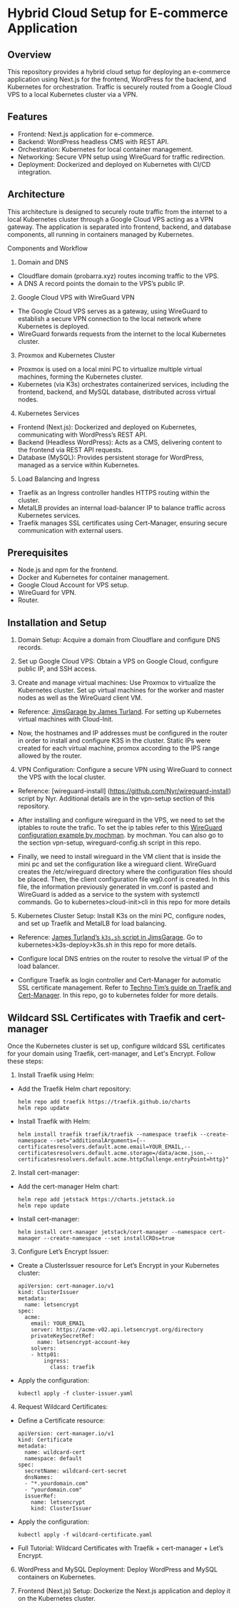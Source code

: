 # Hybrid Cloud Setup for E-commerce Application

## Overview
This repository provides a hybrid cloud setup for deploying an e-commerce application using Next.js for the frontend, WordPress for the backend, and Kubernetes for orchestration. Traffic is securely routed from a Google Cloud VPS to a local Kubernetes cluster via a VPN.

## Features
- Frontend: Next.js application for e-commerce.
- Backend: WordPress headless CMS with REST API.
- Orchestration: Kubernetes for local container management.
- Networking: Secure VPN setup using WireGuard for traffic redirection.
- Deployment: Dockerized and deployed on Kubernetes with CI/CD integration.

## Architecture
This architecture is designed to securely route traffic from the internet to a local Kubernetes cluster through a Google Cloud VPS acting as a VPN gateway. The application is separated into frontend, backend, and database components, all running in containers managed by Kubernetes.

Components and Workflow
1. Domain and DNS
- Cloudflare domain (probarra.xyz) routes incoming traffic to the VPS.
- A DNS A record points the domain to the VPS’s public IP.
2. Google Cloud VPS with WireGuard VPN
- The Google Cloud VPS serves as a gateway, using WireGuard to establish a secure VPN connection to the local network where    Kubernetes is deployed.
- WireGuard forwards requests from the internet to the local Kubernetes cluster.
3. Proxmox and Kubernetes Cluster
- Proxmox is used on a local mini PC to virtualize multiple virtual machines, forming the Kubernetes cluster.
- Kubernetes (via K3s) orchestrates containerized services, including the frontend, backend, and MySQL database, distributed 
  across virtual nodes.
4. Kubernetes Services
- Frontend (Next.js): Dockerized and deployed on Kubernetes, communicating with WordPress’s REST API.
- Backend (Headless WordPress): Acts as a CMS, delivering content to the frontend via REST API requests.
- Database (MySQL): Provides persistent storage for WordPress, managed as a service within Kubernetes.
5. Load Balancing and Ingress
- Traefik as an Ingress controller handles HTTPS routing within the cluster.
- MetalLB provides an internal load-balancer IP to balance traffic across Kubernetes services.
- Traefik manages SSL certificates using Cert-Manager, ensuring secure communication with external users.

## Prerequisites
- Node.js and npm for the frontend.
- Docker and Kubernetes for container management.
- Google Cloud Account for VPS setup.
- WireGuard for VPN.
- Router.

## Installation and Setup
  1. Domain Setup:
  Acquire a domain from Cloudflare and configure DNS records.

  2. Set up Google Cloud VPS:
  Obtain a VPS on Google Cloud, configure public IP, and SSH access.

  3. Create and manage virtual machines:
  Use Proxmox to virtualize the Kubernetes cluster. Set up virtual machines for the worker and master nodes as well as the WireGuard client VM.

  - Reference: [JimsGarage by James Turland](https://github.com/JamesTurland/JimsGarage/tree/main/Kubernetes/Cloud-Init). For setting up Kubernetes virtual machines with Cloud-Init.

  - Now, the hostnames and IP addresses must be configured in the router in order to install and configure K3S in the cluster. Static IPs were created for each virtual machine, promox according to the IPS range allowed by the router.      
  
  4. VPN Configuration:
  Configure a secure VPN using WireGuard to connect the VPS with the local cluster.

  - Reference: [wireguard-install] (https://github.com/Nyr/wireguard-install) script by Nyr. Additional details are in the vpn-setup section of this repository.

  - After installing and configure wireguard in the VPS, we need to set the iptables to route the trafic. To set the ip tables refer to this [WireGuard configuration example by mochman](https://github.com/mochman/Bypass_CGNAT/blob/main/Wireguard%20Configs/VPS/wg0.conf). by mochman.
    You can also go to the section vpn-setup, wireguard-config.sh script in this repo.

  - Finally, we need to install wireguard in the VM client that is inside the mini pc and set the configuration like a wireguard client. WireGuard creates the /etc/wireguard directory where the configuration files should be placed. Then, the client configuration file wg0.conf is created. In this file, the information previously generated in vm.conf is pasted and WireGuard is added as a service to the system with systemctl commands. Go to kubernetes>cloud-init>cli in this repo for more details

  5. Kubernetes Cluster Setup:
  Install K3s on the mini PC, configure nodes, and set up Traefik and MetalLB for load balancing.

  - Reference: [James Turland’s `k3s.sh` script in JimsGarage](https://github.com/JamesTurland/JimsGarage/blob/main/Kubernetes/K3S-Deploy/k3s.sh).
    Go to kubernetes>k3s-deploy>k3s.sh in this repo for more details.

  - Configure local DNS entries on the router to resolve the virtual IP of the load balancer.

  - Configure Traefik as login controller and Cert-Manager for automatic SSL certificate management. Refer to [Techno Tim’s guide on Traefik and Cert-Manager](https://github.com/techno-tim/launchpad/tree/master/kubernetes/traefik-cert-manager). 
    In this repo, go to kubernetes folder for more details.

## Wildcard SSL Certificates with Traefik and cert-manager

Once the Kubernetes cluster is set up, configure wildcard SSL certificates for your domain using Traefik, cert-manager, and Let's Encrypt. Follow these steps:

  1. Install Traefik using Helm:

  - Add the Traefik Helm chart repository:

        helm repo add traefik https://traefik.github.io/charts
        helm repo update

  - Install Traefik with Helm:

        helm install traefik traefik/traefik --namespace traefik --create-namespace --set="additionalArguments={--certificatesresolvers.default.acme.email=YOUR_EMAIL,--certificatesresolvers.default.acme.storage=/data/acme.json,--certificatesresolvers.default.acme.httpChallenge.entryPoint=http}"

  2. Install cert-manager:

  - Add the cert-manager Helm chart:

        helm repo add jetstack https://charts.jetstack.io
        helm repo update

  - Install cert-manager:

        helm install cert-manager jetstack/cert-manager --namespace cert-manager --create-namespace --set installCRDs=true

  3. Configure Let’s Encrypt Issuer:

  - Create a ClusterIssuer resource for Let’s Encrypt in your Kubernetes cluster:

        apiVersion: cert-manager.io/v1
        kind: ClusterIssuer
        metadata:
          name: letsencrypt
        spec:
          acme:
            email: YOUR_EMAIL
            server: https://acme-v02.api.letsencrypt.org/directory
            privateKeySecretRef:
              name: letsencrypt-account-key
            solvers:
            - http01:
                ingress:
                  class: traefik
          
  - Apply the configuration:

        kubectl apply -f cluster-issuer.yaml

  4. Request Wildcard Certificates:

  - Define a Certificate resource:

        apiVersion: cert-manager.io/v1
        kind: Certificate
        metadata:
          name: wildcard-cert
          namespace: default
        spec:
          secretName: wildcard-cert-secret
          dnsNames:
          - "*.yourdomain.com"
          - "yourdomain.com"
          issuerRef:
            name: letsencrypt
            kind: ClusterIssuer

  - Apply the configuration:

        kubectl apply -f wildcard-certificate.yaml

- Full Tutorial: Wildcard Certificates with Traefik + cert-manager + Let’s Encrypt.


6. WordPress and MySQL Deployment:
  Deploy WordPress and MySQL containers on Kubernetes.

7. Frontend (Next.js) Setup:
  Dockerize the Next.js application and deploy it on the Kubernetes cluster.
